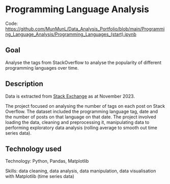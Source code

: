 # Programming Language Analysis

Code: https://github.com/MunMunL/Data_Analysis_Portfolio/blob/main/Programming_Language_Analysis/Programming_Languages_(start).ipynb

## Goal
Analyse the tags from StackOverflow to analyse the popularity of different programming languages over time.

## Description
Data is extracted from [Stack Exchange](https://data.stackexchange.com/stackoverflow/query/675441/popular-programming-languages-per-over-time-eversql-com) as at November 2023.

The project focused on analysing the number of tags on each post on Stack Overflow. The dataset included the programming language tag, date and the number of posts on that language on that date. The project involved loading the data, cleaning and preprocessing it, manipulating data to performing exploratory data analysis (rolling average to smooth out time series data).


## Technology used

Technology: Python, Pandas, Matplotlib

Skills: data cleaning, data analysis, data manipulation, data visualisation with Matplotlib (time series data)
